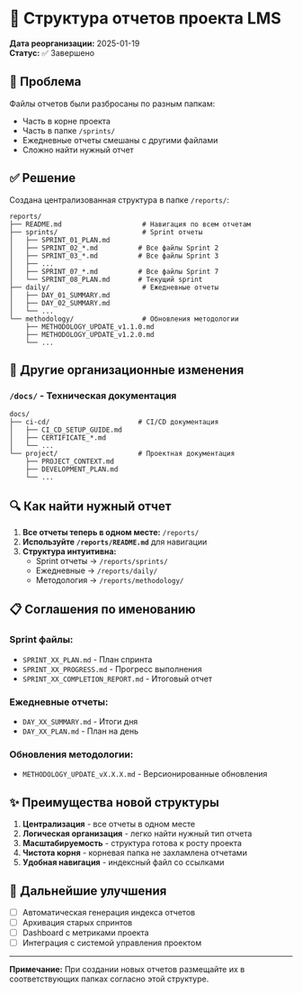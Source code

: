 # 📂 Структура отчетов проекта LMS

**Дата реорганизации:** 2025-01-19  
**Статус:** ✅ Завершено

## 🎯 Проблема

Файлы отчетов были разбросаны по разным папкам:
- Часть в корне проекта
- Часть в папке `/sprints/`
- Ежедневные отчеты смешаны с другими файлами
- Сложно найти нужный отчет

## ✅ Решение

Создана централизованная структура в папке `/reports/`:

```
reports/
├── README.md                    # Навигация по всем отчетам
├── sprints/                     # Sprint отчеты
│   ├── SPRINT_01_PLAN.md
│   ├── SPRINT_02_*.md          # Все файлы Sprint 2
│   ├── SPRINT_03_*.md          # Все файлы Sprint 3
│   ├── ...
│   ├── SPRINT_07_*.md          # Все файлы Sprint 7
│   └── SPRINT_08_PLAN.md       # Текущий sprint
├── daily/                       # Ежедневные отчеты
│   ├── DAY_01_SUMMARY.md
│   ├── DAY_02_SUMMARY.md
│   └── ...
└── methodology/                 # Обновления методологии
    ├── METHODOLOGY_UPDATE_v1.1.0.md
    ├── METHODOLOGY_UPDATE_v1.2.0.md
    └── ...
```

## 📁 Другие организационные изменения

### `/docs/` - Техническая документация
```
docs/
├── ci-cd/                      # CI/CD документация
│   ├── CI_CD_SETUP_GUIDE.md
│   ├── CERTIFICATE_*.md
│   └── ...
└── project/                    # Проектная документация
    ├── PROJECT_CONTEXT.md
    ├── DEVELOPMENT_PLAN.md
    └── ...
```

## 🔍 Как найти нужный отчет

1. **Все отчеты теперь в одном месте:** `/reports/`
2. **Используйте `/reports/README.md`** для навигации
3. **Структура интуитивна:**
   - Sprint отчеты → `/reports/sprints/`
   - Ежедневные → `/reports/daily/`
   - Методология → `/reports/methodology/`

## 📋 Соглашения по именованию

### Sprint файлы:
- `SPRINT_XX_PLAN.md` - План спринта
- `SPRINT_XX_PROGRESS.md` - Прогресс выполнения
- `SPRINT_XX_COMPLETION_REPORT.md` - Итоговый отчет

### Ежедневные отчеты:
- `DAY_XX_SUMMARY.md` - Итоги дня
- `DAY_XX_PLAN.md` - План на день

### Обновления методологии:
- `METHODOLOGY_UPDATE_vX.X.X.md` - Версионированные обновления

## ✨ Преимущества новой структуры

1. **Централизация** - все отчеты в одном месте
2. **Логическая организация** - легко найти нужный тип отчета
3. **Масштабируемость** - структура готова к росту проекта
4. **Чистота корня** - корневая папка не захламлена отчетами
5. **Удобная навигация** - индексный файл со ссылками

## 🚀 Дальнейшие улучшения

- [ ] Автоматическая генерация индекса отчетов
- [ ] Архивация старых спринтов
- [ ] Dashboard с метриками проекта
- [ ] Интеграция с системой управления проектом

---

**Примечание:** При создании новых отчетов размещайте их в соответствующих папках согласно этой структуре. 